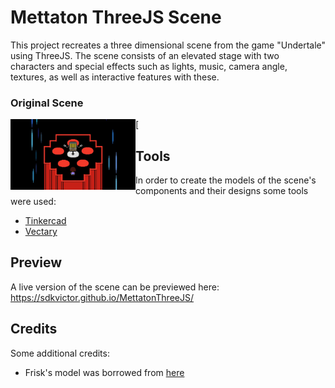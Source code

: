 # Mettaton ThreeJS Scene

This project recreates a three dimensional scene from the game "Undertale" using ThreeJS. The scene consists of an elevated stage with two characters and special effects such as lights, music, camera angle, textures, as well as interactive features with these.

### Original Scene
[<img align="left" alt="originalscene" width="200px" src="https://raw.githubusercontent.com/sdkvictor/MettatonThreeJS/main/originalscene.jpeg" /> 

## Tools
In order to create the models of the scene's components and their designs some tools were used:
- [Tinkercad](https://www.tinkercad.com)
- [Vectary](https://www.vectary.com)

## Preview
A live version of the scene can be previewed here: https://sdkvictor.github.io/MettatonThreeJS/

## Credits
Some additional credits:
- Frisk's model was borrowed from [here](https://www.models-resource.com/custom_edited/undertalecustoms/model/19707/)
